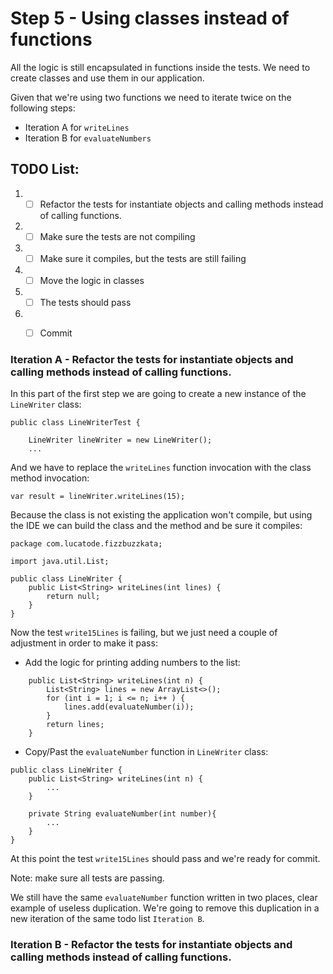 # Step 5 - Using classes instead of functions

All the logic is still encapsulated in functions inside the tests.
We need to create classes and use them in our application.

Given that we're using two functions we need to iterate twice on the following steps:
- Iteration A for `writeLines`
- Iteration B for `evaluateNumbers`

## TODO List:
1. - [ ] Refactor the tests for instantiate objects and calling methods instead of calling functions.
2. - [ ] Make sure the tests are not compiling
3. - [ ] Make sure it compiles, but the tests are still failing
4. - [ ] Move the logic in classes
5. - [ ] The tests should pass
6. - [ ] Commit


### Iteration A - Refactor the tests for instantiate objects and calling methods instead of calling functions.

In this part of the first step we are going to create a new instance of the `LineWriter` class:

```
public class LineWriterTest {

    LineWriter lineWriter = new LineWriter();
    ...
```

And we have to replace the `writeLines` function invocation with the class method invocation:

```
var result = lineWriter.writeLines(15);
```

Because the class is not existing the application won't compile, but using the IDE we can build the class and the method and be sure it compiles:

```
package com.lucatode.fizzbuzzkata;

import java.util.List;

public class LineWriter {
    public List<String> writeLines(int lines) {
        return null;
    }
}
```

Now the test `write15Lines` is failing, but we just need a couple of adjustment in order to make it pass:

- Add the logic for printing adding numbers to the list:
```
    public List<String> writeLines(int n) {
        List<String> lines = new ArrayList<>();
        for (int i = 1; i <= n; i++ ) {
            lines.add(evaluateNumber(i));
        }
        return lines;
    }
```

- Copy/Past the `evaluateNumber` function in `LineWriter` class:
```
public class LineWriter {
    public List<String> writeLines(int n) {
        ...
    }

    private String evaluateNumber(int number){
        ...
    }
}
```

At this point the test `write15Lines` should pass and we're ready for commit.

Note: make sure all tests are passing.

We still have the same `evaluateNumber` function written in two places, clear example of useless duplication.
We're going to remove this duplication in a new iteration of the same todo list `Iteration B`.

### Iteration B - Refactor the tests for instantiate objects and calling methods instead of calling functions.